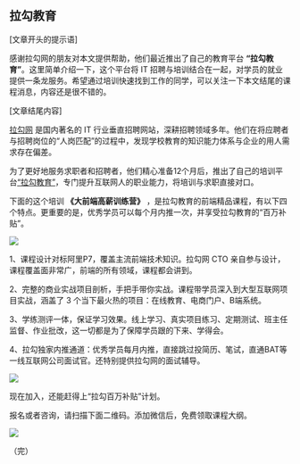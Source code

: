 ## 拉勾教育

[文章开头的提示语]

感谢拉勾网的朋友对本文提供帮助，他们最近推出了自己的教育平台 **“拉勾教育”**。这里简单介绍一下，这个平台将 IT 招聘与培训结合在一起，对学员的就业提供一条龙服务。希望通过培训快速找到工作的同学，可以关注一下本文结尾的课程消息，内容还是很不错的。

[文章结尾内容]

[拉勾网](https://www.lagou.com/) 是国内著名的 IT 行业垂直招聘网站，深耕招聘领域多年。他们在将应聘者与招聘岗位的“人岗匹配”的过程中，发现学校教育的知识能力体系与企业的用人需求存在偏差。

为了更好地服务求职者和招聘者，他们精心准备12个月后，推出了自己的培训平台[“拉勾教育”](https://kaiwu.lagou.com/)，专门提升互联网人的职业能力，将培训与求职直接对口。

下面的这个培训 **《大前端高薪训练营》** ，是拉勾教育的前端精品课程，有以下四个特点。更重要的是，优秀学员可以每个月内推一次，并享受拉勾教育的“百万补贴”。

![](https://www.wangbase.com/blogimg/asset/202006/bg2020061308.jpg)

1、课程设计对标阿里P7，覆盖主流前端技术知识。拉勾网 CTO 亲自参与设计，课程覆盖面非常广，前端的所有领域，课程都会讲到。

2、完整的商业实战项目剖析，手把手带你实战。课程带学员深入到大型互联网项目实战，涵盖了 3 个当下最火热的项目：在线教育、电商门户、B端系统。

3、学练测评一体，保证学习效果。线上学习、真实项目练习、定期测试、班主任监督、作业批改，这一切都是为了保障学员跟的下来、学得会。

4、拉勾独家内推通道：优秀学员每月内推，直接跳过投简历、笔试，直通BAT等一线互联网公司面试官。还特别提供拉勾网的面试辅导。
 
![](https://www.wangbase.com/blogimg/asset/202006/bg2020061309.jpg)

现在加入，还能赶得上“拉勾百万补贴”计划。

报名或者咨询，请扫描下面二维码。添加微信后，免费领取课程大纲。

![](https://www.wangbase.com/blogimg/asset/202006/bg2020061310.jpg)

（完）

